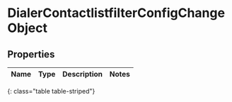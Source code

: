 # DialerContactlistfilterConfigChangeObject


## Properties

| Name | Type | Description | Notes |
| ------------ | ------------- | ------------- | ------------- |
{: class="table table-striped"}



